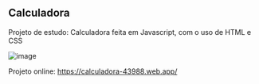 ## Calculadora
Projeto de estudo: Calculadora feita em Javascript, com o uso de HTML e CSS

![image](https://user-images.githubusercontent.com/73195388/189512072-8634a716-2083-49c5-ab94-904404f1a456.png)


Projeto online: https://calculadora-43988.web.app/

